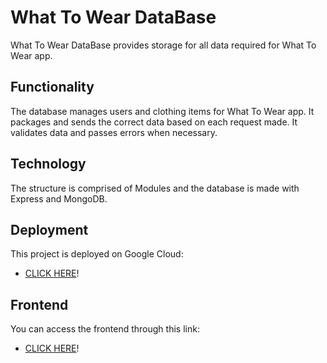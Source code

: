 # What To Wear DataBase

What To Wear DataBase provides storage for all data required for What To Wear app.

## Functionality

The database manages users and clothing items for What To Wear app. It packages and sends the correct data based on each request made. It validates data and passes errors when necessary.

## Technology

The structure is comprised of Modules and the database is made with Express and MongoDB.

## Deployment

This project is deployed on Google Cloud:

- [CLICK HERE](https://wtwr.glacialpower.com/)!

## Frontend

You can access the frontend through this link:

- [CLICK HERE](https://github.com/CorbinWolf/se_project_react)!
